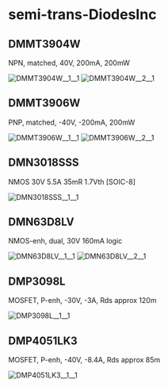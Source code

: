 # semi-trans-DiodesInc

## DMMT3904W
NPN, matched, 40V, 200mA, 200mW

![DMMT3904W__1__1](/preview/images/_semi__NPNDUAL__1__1.png?raw=true) 
![DMMT3904W__2__1](/preview/images/_semi__NPNDUAL__1__1.png?raw=true) 

## DMMT3906W
PNP, matched, -40V, -200mA, 200mW

![DMMT3906W__1__1](/preview/images/_semi__PNPDUAL__1__1.png?raw=true) 
![DMMT3906W__2__1](/preview/images/_semi__PNPDUAL__1__1.png?raw=true) 

## DMN3018SSS
NMOS 30V 5.5A 35mR 1.7Vth [SOIC-8]

![DMN3018SSS__1__1](/preview/images/_semi__NMOS-4D-3S__1__1.png?raw=true) 

## DMN63D8LV
NMOS-enh, dual, 30V 160mA logic

![DMN63D8LV__1__1](/preview/images/semi-trans-DiodesInc__DMN63D8LV__1__1.png?raw=true) 
![DMN63D8LV__2__1](/preview/images/semi-trans-DiodesInc__DMN63D8LV__1__1.png?raw=true) 

## DMP3098L
MOSFET, P-enh, -30V, -3A, Rds approx 120m

![DMP3098L__1__1](/preview/images/semi-trans-NXP__PMV160UP__1__1.png?raw=true) 

## DMP4051LK3
MOSFET, P-enh, -40V, -8.4A, Rds approx 85m

![DMP4051LK3__1__1](/preview/images/semi-trans-NXP__PMV160UP__1__1.png?raw=true) 

